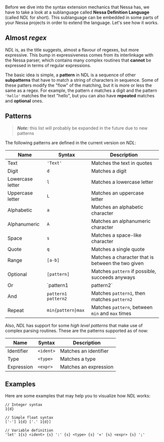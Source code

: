 Before we dive into the syntax extension mechanics that Nessa has, we have to take a look at a sublanguage called 
**Nessa Definition Language** (called *NDL* for short). This sublanguage can be embedded in some parts of your Nessa projects
in order to extend the language. Let's see how it works.

## Almost *regex*

*NDL* is, as the title suggests, almost a flavour of regexes, but more expressive. This bump in expressiveness comes from
its interlinkage with the Nessa parser, which contains many complex routines that **cannot** be expressed in terms of 
regular expressions. 

The basic idea is simple, a **pattern** in NDL is a sequence of other **subpatterns** that have to match a string of characters
in sequence. Some of these patters modify the "flow" of the matching, but it is more or less the same as a regex. For example, the
pattern `d` matches a digit and the pattern `'hello'` matches the text "hello", but you can also have **repeated** matches and **optional** ones.

## Patterns

> ***Note:*** this list will probably be expanded in the future due to new patterns

The following patterns are defined in the current version on *NDL*:

| Name             | Syntax              | Description                                       |
| ---------------- | ------------------- | ------------------------------------------------- |
| Text             | `'Text'`            | Matches the text in quotes                        |
| Digit            | `d`                 | Matches a digit                                   |
| Lowercase letter | `l`                 | Matches a lowercase letter                        |
| Uppercase letter | `L`                 | Matches an uppercase letter                       |
| Alphabetic       | `a`                 | Matches an alphabetic character                   |
| Alphanumeric     | `A`                 | Matches an alphanumeric character                 |
| Space            | `s`                 | Matches a space-like character                    |
| Quote            | `q`                 | Matches a single quote                            |
| Range            | `[a-b]`             | Matches a character that is between the two given |
| Optional         | `[pattern]`         | Matches `pattern` if possible, succeeds anyways   |
| Or               | `pattern1 | pattern2` | Matches `pattern1` if possible, else matches `pattern2` |
| And              | `pattern1 pattern2` | Matches `pattern1`, then matches `pattern2`       |
| Repeat           | `min{pattern}max`   | Matches `pattern`, between `min` and `max` times  |

Also, *NDL* has support for some *high level patterns* that make use of complex parsing routines. These are the patterns supported as of now:

| Name       | Syntax    | Description           |
| ---------- | --------- | --------------------- |
| Identifier | `<ident>` | Matches an identifier |
| Type       | `<type>`  | Matches a type        |
| Expression | `<expr>`  | Matches an expression |

## Examples

Here are some examples that may help you to visualize how *NDL* works:

```
// Integer syntax
1{d}

// Simple float syntax
['-'] 1{d} ['.' 1{d}]

// Variable definition
'let' 1{s} <ident> {s} ':' {s} <type> {s} '=' {s} <expr> {s} ';'
```